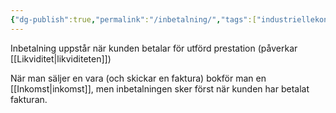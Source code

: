 ```yaml
---
{"dg-publish":true,"permalink":"/inbetalning/","tags":["industriellekonomi"]}
---
```



Inbetalning uppstår när kunden betalar för utförd prestation (påverkar [[Likviditet\|likviditeten]])


När man säljer en vara (och skickar en faktura) bokför man en [[Inkomst\|inkomst]], men inbetalningen sker först när kunden har betalat fakturan.